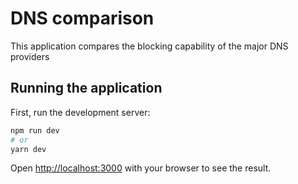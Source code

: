 # DNS comparison
This application compares the blocking capability of the major DNS providers

## Running the application

First, run the development server:

```bash
npm run dev
# or
yarn dev
```

Open [http://localhost:3000](http://localhost:3000) with your browser to see the result.



